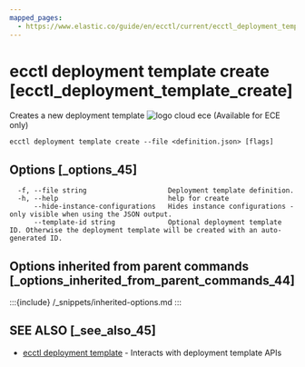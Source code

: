 ```yaml
---
mapped_pages:
  - https://www.elastic.co/guide/en/ecctl/current/ecctl_deployment_template_create.html
---
```


# ecctl deployment template create [ecctl_deployment_template_create]

Creates a new deployment template ![logo cloud ece](https://doc-icons.s3.us-east-2.amazonaws.com/logo_cloud_ece.svg "Supported on {{ece}}") (Available for ECE only)

```
ecctl deployment template create --file <definition.json> [flags]
```


## Options [_options_45]

```
  -f, --file string                    Deployment template definition.
  -h, --help                           help for create
      --hide-instance-configurations   Hides instance configurations - only visible when using the JSON output.
      --template-id string             Optional deployment template ID. Otherwise the deployment template will be created with an auto-generated ID.
```


## Options inherited from parent commands [_options_inherited_from_parent_commands_44]

:::{include} /_snippets/inherited-options.md
:::


## SEE ALSO [_see_also_45]

* [ecctl deployment template](/reference/ecctl_deployment_template.md)	 - Interacts with deployment template APIs

